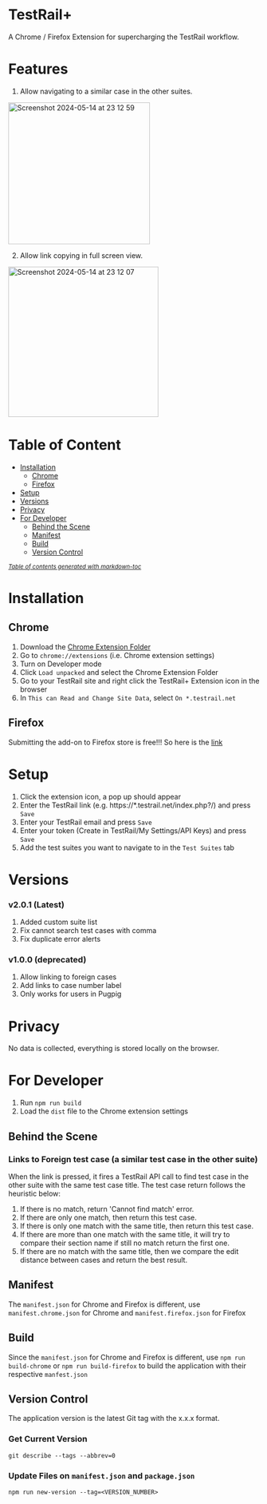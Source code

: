 # TestRail+
A Chrome / Firefox Extension for supercharging the TestRail workflow.

# Features
1. Allow navigating to a similar case in the other suites.
<img width="284" alt="Screenshot 2024-05-14 at 23 12 59" src="https://github.com/StevenChenWaiHo/TestRail-Plus/assets/122108964/88af5096-16f4-4f76-a216-04140b8a8229">

2. Allow link copying in full screen view.
<img width="301" alt="Screenshot 2024-05-14 at 23 12 07" src="https://github.com/StevenChenWaiHo/TestRail-Plus/assets/122108964/9ab9f299-d75c-49c2-be26-ab145a17d872">

# Table of Content
- [Installation](#installation)
  * [Chrome](#chrome)
  * [Firefox](#firefox)
- [Setup](#setup)
- [Versions](#versions)
- [Privacy](#privacy)
- [For Developer](#for-developer)
  * [Behind the Scene](#behind-the-scene)
  * [Manifest](#manifest)
  * [Build](#build)
  * [Version Control](#version-control)

<small><i><a href='http://ecotrust-canada.github.io/markdown-toc/'>Table of contents generated with markdown-toc</a></i></small>


# Installation
## Chrome
1. Download the [Chrome Extension Folder](https://www.dropbox.com/scl/fo/6fjut3exg3iwgnf241wyf/ANALisPMwtFHy9R_ZuMzv3Y?rlkey=8zut23rmjowixyqk2gcbz6lgv&st=yaklwnxo&dl=0)
2. Go to `chrome://extensions` (i.e. Chrome extension settings)
3. Turn on Developer mode
4. Click `Load unpacked` and select the Chrome Extension Folder
5. Go to your TestRail site and right click the TestRail+ Extension icon in the browser
6. In `This can Read and Change Site Data`, select `On *.testrail.net`

## Firefox
Submitting the add-on to Firefox store is free!!! So here is the [link](https://addons.mozilla.org/en-GB/firefox/addon/testrail/)

# Setup
1. Click the extension icon, a pop up should appear
2. Enter the TestRail link (e.g. https://*.testrail.net/index.php?/) and press `Save`
3. Enter your TestRail email and press `Save`
4. Enter your token (Create in TestRail/My Settings/API Keys) and press `Save`
5. Add the test suites you want to navigate to in the `Test Suites` tab

# Versions
### v2.0.1 (Latest)
1. Added custom suite list
2. Fix cannot search test cases with comma
3. Fix duplicate error alerts

### v1.0.0 (deprecated)
1. Allow linking to foreign cases
2. Add links to case number label
3. Only works for users in Pugpig

# Privacy
No data is collected, everything is stored locally on the browser.

# For Developer
1. Run `npm run build`
2. Load the `dist` file to the Chrome extension settings

## Behind the Scene
###  Links to Foreign test case (a similar test case in the other suite)
When the link is pressed, it fires a TestRail API call to find test case in the other suite with the same test case title.
The test case return follows the heuristic below:
1. If there is no match, return 'Cannot find match' error.
2. If there are only one match, then return this test case.
3. If there is only one match with the same title, then return this test case.
3. If there are more than one match with the same title, it will try to compare their section name if still no match return the first one.
4. If there are no match with the same title, then we compare the edit distance between cases and return the best result.

## Manifest
The `manifest.json` for Chrome and Firefox is different, use `manifest.chrome.json` for Chrome and `manifest.firefox.json` for Firefox

## Build
Since the `manifest.json` for Chrome and Firefox is different, use `npm run build-chrome` or `npm run build-firefox` to build the application with their respective `manfest.json`

## Version Control
The application version is the latest Git tag with the x.x.x format.

### Get Current Version
`git describe --tags --abbrev=0`

### Update Files on `manifest.json` and `package.json`
`npm run new-version --tag=<VERSION_NUMBER>`
